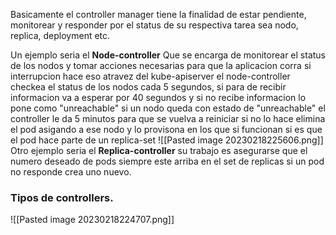 Basicamente el controller manager tiene la finalidad de estar pendiente, monitorear y responder por el status de su respectiva tarea sea nodo, replica, deployment etc.

Un ejemplo seria el **Node-controller**
Que se encarga de monitorear el status de los nodos y tomar acciones necesarias para que la aplicacion corra si interrupcion hace eso atravez del kube-apiserver el node-controller checkea el status de los nodos cada 5 segundos, si para de recibir informacion va a esperar por 40 segundos y si no recibe informacion lo pone como "unreachable" si un nodo queda con estado de "unreachable" el controller le da 5 minutos para que se vuelva a reiniciar si no lo hace elimina el pod asigando a ese nodo y lo provisona en los que si funcionan si es que el pod hace parte de un replica-set
![[Pasted image 20230218225606.png]]
Otro ejemplo seria el **Replica-controller** su trabajo es asegurarse que el numero deseado de pods siempre este arriba en el set de replicas si un pod no responde crea uno nuevo.

### Tipos de controllers.
![[Pasted image 20230218224707.png]]